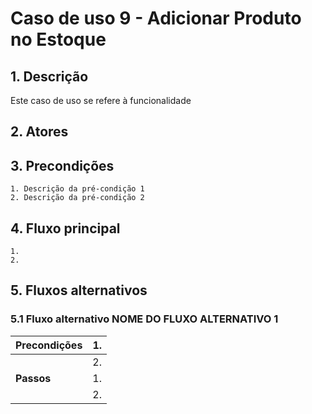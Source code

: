# Caso de uso 9 - Adicionar Produto no Estoque

## 1. Descrição
Este caso de uso se refere à funcionalidade
## 2. Atores

## 3. Precondições


	1. Descrição da pré-condição 1
	2. Descrição da pré-condição 2
 
## 4. Fluxo principal

    1.
	2. 

## 5. Fluxos alternativos

### 5.1 Fluxo alternativo NOME DO FLUXO ALTERNATIVO 1

| **Precondições**  | 1.  |
| --- | --- |
|                   | 2.  |
| **Passos**        | 1.  |
|                   | 2.  |
